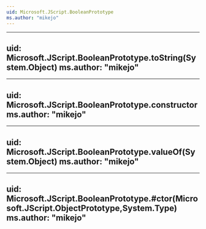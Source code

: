 ```yaml
---
uid: Microsoft.JScript.BooleanPrototype
ms.author: "mikejo"
---
```


---
uid: Microsoft.JScript.BooleanPrototype.toString(System.Object)
ms.author: "mikejo"
---

---
uid: Microsoft.JScript.BooleanPrototype.constructor
ms.author: "mikejo"
---

---
uid: Microsoft.JScript.BooleanPrototype.valueOf(System.Object)
ms.author: "mikejo"
---

---
uid: Microsoft.JScript.BooleanPrototype.#ctor(Microsoft.JScript.ObjectPrototype,System.Type)
ms.author: "mikejo"
---
